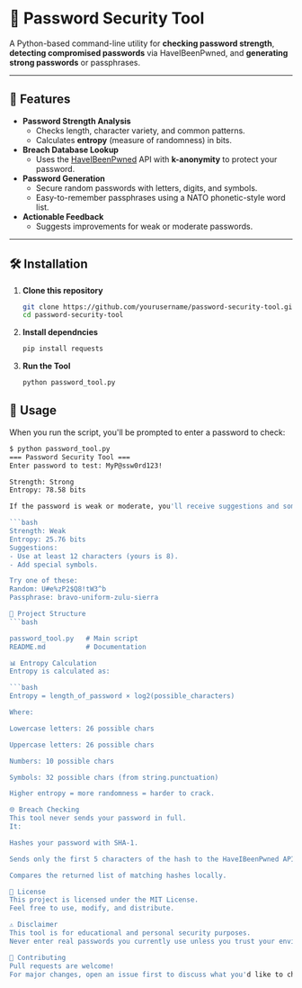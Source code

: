 # 🔐 Password Security Tool

A Python-based command-line utility for **checking password strength**, **detecting compromised passwords** via HaveIBeenPwned, and **generating strong passwords** or passphrases.

---

## 📜 Features
- **Password Strength Analysis**
  - Checks length, character variety, and common patterns.
  - Calculates **entropy** (measure of randomness) in bits.
- **Breach Database Lookup**
  - Uses the [HaveIBeenPwned](https://haveibeenpwned.com/Passwords) API with **k-anonymity** to protect your password.
- **Password Generation**
  - Secure random passwords with letters, digits, and symbols.
  - Easy-to-remember passphrases using a NATO phonetic-style word list.
- **Actionable Feedback**
  - Suggests improvements for weak or moderate passwords.

---

## 🛠 Installation

1. **Clone this repository**
   ```bash
   git clone https://github.com/yourusername/password-security-tool.git
   cd password-security-tool


2. **Install dependncies**
   ```bash
   pip install requests

3. **Run the Tool**
   ```bash
   python password_tool.py
   
## 🚀 Usage
When you run the script, you'll be prompted to enter a password to check:

  ```bash
$ python password_tool.py
=== Password Security Tool ===
Enter password to test: MyP@ssw0rd123!

Strength: Strong
Entropy: 78.58 bits

If the password is weak or moderate, you'll receive suggestions and some secure alternatives:

 ```bash
Strength: Weak
Entropy: 25.76 bits
Suggestions:
 - Use at least 12 characters (yours is 8).
 - Add special symbols.

Try one of these:
Random: U#e%zP2$Q8!tW3^b
Passphrase: bravo-uniform-zulu-sierra

📂 Project Structure
 ```bash

password_tool.py   # Main script
README.md          # Documentation

📊 Entropy Calculation
Entropy is calculated as:

```bash
Entropy = length_of_password × log2(possible_characters)

Where:

Lowercase letters: 26 possible chars

Uppercase letters: 26 possible chars

Numbers: 10 possible chars

Symbols: 32 possible chars (from string.punctuation)

Higher entropy = more randomness = harder to crack.

🌐 Breach Checking
This tool never sends your password in full.
It:

Hashes your password with SHA-1.

Sends only the first 5 characters of the hash to the HaveIBeenPwned API.

Compares the returned list of matching hashes locally.

📄 License
This project is licensed under the MIT License.
Feel free to use, modify, and distribute.

⚠️ Disclaimer
This tool is for educational and personal security purposes.
Never enter real passwords you currently use unless you trust your environment.

🤝 Contributing
Pull requests are welcome!
For major changes, open an issue first to discuss what you'd like to change.







